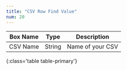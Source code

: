 ```yaml
---
title: "CSV Row Find Value"
num: 20
---
```


| Box Name | Type | Description | 
|-------|--------|--------
|CSV Name|String|Name of your CSV
{:class='table table-primary'}









